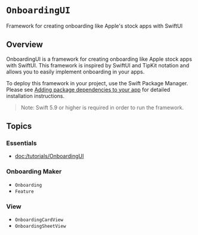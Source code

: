 # ``OnboardingUI``

Framework for creating onboarding like Apple's stock apps with SwiftUI

## Overview

OnboardingUI is a framework for creating onboarding like Apple stock apps with SwiftUI.
This framework is inspired by SwiftUI and TipKit notation and allows you to easily implement onboarding in your apps.

To deploy this framework in your project, use the Swift Package Manager.
Please see [Adding package dependencies to your app](https://developer.apple.com/documentation/xcode/adding-package-dependencies-to-your-app) for detailed installation instructions.

> Note: Swift 5.9 or higher is required in order to run the framework.

## Topics

### Essentials
- <doc:/tutorials/OnboardingUI>

### Onboarding Maker
- ``Onboarding``
- ``Feature``

### View
- ``OnboardingCardView``
- ``OnboardingSheetView``
